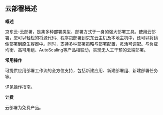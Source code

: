## 云部署概述

**概述**

京东云-云部署，是集多种部署类型、部署方式于一身的强大部署工具。使用云部署，您可以轻松的将源代码、程序包部署到京东云主机及本地主机中，还可以将镜像部署到原生容器中。同时，支持多种部署策略与部署配置，灵活可调配。与负载均衡、高可用组、AutoScaling等产品相联动，实现无人工干预的云端部署。

**常用操作**

可提供应用部署工作流的全方位支持，包括新建应用、新建部署组、新建部署任务等。

详见操作指南。

**计费**

云部署为免费产品。
